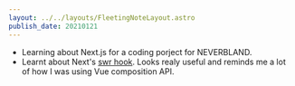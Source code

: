 ```yaml
---
layout: ../../layouts/FleetingNoteLayout.astro
publish_date: 20210121
---
```


- Learning about Next.js for a coding porject for NEVERBLAND.
- Learnt about Next's [swr hook](https://swr.vercel.app/getting-started). Looks realy useful and reminds me a lot of how I was using Vue composition API.
